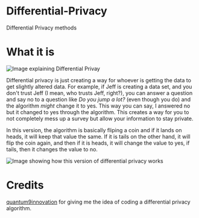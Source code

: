 # Differential-Privacy
Differential Privacy methods

# What it is

![Image explaining Differential Privay](https://www.accessnow.org/cms/assets/uploads/2017/10/local-vs-global-cropped.png)

Differential privacy is just creating a way for whoever is getting the data to get slightly altered data. For example, if Jeff is creating a data set, and you don't trust Jeff (I mean, who trusts Jeff, right?), you can answer a question and say no to a question like *Do you jump a lot?* (even though you do) and the algorithm _might_ change it to yes. This way you can say, I answered no but it changed to yes through the algorithm. This creates a way for you to not completely mess up a survey but allow your information to stay private.

In this version, the algorithm is basically fliping a coin and if it lands on heads, it will keep that value the same. If it is tails on the other hand, it will flip the coin again, and then if it is heads, it will change the value to yes, if tails, then it changes the value to no.

![Image showing how this version of differential privacy works](https://miro.medium.com/max/1082/1*oOkcVZUn4hrsxompg4Ik_g.png)

# Credits

[quantum9innovation](https://github.com/Quantum9innovation) for giving me the idea of coding a differential privacy algorithm.
